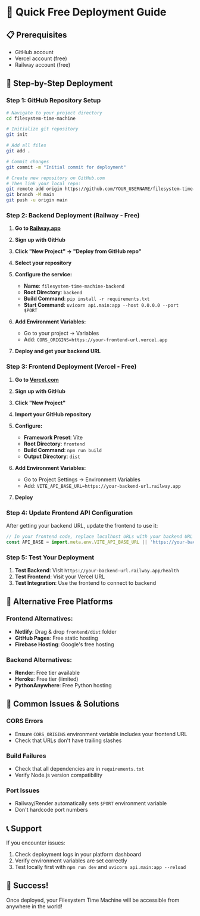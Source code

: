 # 🚀 Quick Free Deployment Guide

## 📋 Prerequisites
- GitHub account
- Vercel account (free)
- Railway account (free)

## 🎯 Step-by-Step Deployment

### Step 1: GitHub Repository Setup

```bash
# Navigate to your project directory
cd filesystem-time-machine

# Initialize git repository
git init

# Add all files
git add .

# Commit changes
git commit -m "Initial commit for deployment"

# Create new repository on GitHub.com
# Then link your local repo:
git remote add origin https://github.com/YOUR_USERNAME/filesystem-time-machine.git
git branch -M main
git push -u origin main
```

### Step 2: Backend Deployment (Railway - Free)

1. **Go to [Railway.app](https://railway.app)**
2. **Sign up with GitHub**
3. **Click "New Project" → "Deploy from GitHub repo"**
4. **Select your repository**
5. **Configure the service:**
   - **Name**: `filesystem-time-machine-backend`
   - **Root Directory**: `backend`
   - **Build Command**: `pip install -r requirements.txt`
   - **Start Command**: `uvicorn api.main:app --host 0.0.0.0 --port $PORT`

6. **Add Environment Variables:**
   - Go to your project → Variables
   - Add: `CORS_ORIGINS=https://your-frontend-url.vercel.app`

7. **Deploy and get your backend URL**

### Step 3: Frontend Deployment (Vercel - Free)

1. **Go to [Vercel.com](https://vercel.com)**
2. **Sign up with GitHub**
3. **Click "New Project"**
4. **Import your GitHub repository**
5. **Configure:**
   - **Framework Preset**: Vite
   - **Root Directory**: `frontend`
   - **Build Command**: `npm run build`
   - **Output Directory**: `dist`

6. **Add Environment Variables:**
   - Go to Project Settings → Environment Variables
   - Add: `VITE_API_BASE_URL=https://your-backend-url.railway.app`

7. **Deploy**

### Step 4: Update Frontend API Configuration

After getting your backend URL, update the frontend to use it:

```javascript
// In your frontend code, replace localhost URLs with your backend URL
const API_BASE = import.meta.env.VITE_API_BASE_URL || 'https://your-backend-url.railway.app';
```

### Step 5: Test Your Deployment

1. **Test Backend**: Visit `https://your-backend-url.railway.app/health`
2. **Test Frontend**: Visit your Vercel URL
3. **Test Integration**: Use the frontend to connect to backend

## 🔧 Alternative Free Platforms

### Frontend Alternatives:
- **Netlify**: Drag & drop `frontend/dist` folder
- **GitHub Pages**: Free static hosting
- **Firebase Hosting**: Google's free hosting

### Backend Alternatives:
- **Render**: Free tier available
- **Heroku**: Free tier (limited)
- **PythonAnywhere**: Free Python hosting

## 🚨 Common Issues & Solutions

### CORS Errors
- Ensure `CORS_ORIGINS` environment variable includes your frontend URL
- Check that URLs don't have trailing slashes

### Build Failures
- Check that all dependencies are in `requirements.txt`
- Verify Node.js version compatibility

### Port Issues
- Railway/Render automatically sets `$PORT` environment variable
- Don't hardcode port numbers

## 📞 Support

If you encounter issues:
1. Check deployment logs in your platform dashboard
2. Verify environment variables are set correctly
3. Test locally first with `npm run dev` and `uvicorn api.main:app --reload`

## 🎉 Success!

Once deployed, your Filesystem Time Machine will be accessible from anywhere in the world! 